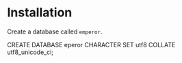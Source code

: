 # Installation

Create a database called `emperor`.

  CREATE DATABASE eperor CHARACTER SET utf8 COLLATE utf8_unicode_ci;

